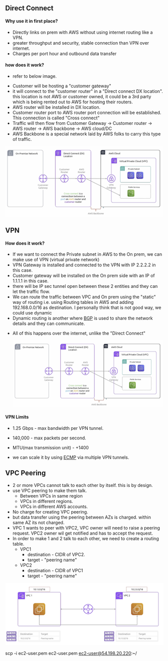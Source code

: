 ## Direct Connect

#### Why use it in first place?

- Directly links on prem with AWS without using internet routing like a VPN.
- greater throughput and security, stable connection than VPN over internet.
- Charges per port hour and outbound data transfer

#### how does it work?

- refer to below image.

* Customer will be hosting a "customer gateway"
* it will connect to the "customer router" in a "Direct connect DX location". this location is not AWS or customer owned, it could be a 3rd party which is being rented out to AWS for hosting their routers.
* AWS router will be installed in DX location.
* Customer router port to AWS router port connection will be established. This connection is called "Cross connect"
* Traffic will then flow from Customer Gateway -> Customer router -> AWS router -> AWS backbone -> AWS cloud/DC
* AWS Backbone is a special network laid by AWS folks to carry this type of traffic.

![Alt text](/aws/services/images/direct_connect.png)

## VPN

#### How does it work?

- If we want to connect the Private subnet in AWS to the On prem, we can make use of VPN (virtual private network)
- VPN Gateway is installed and connected to the VPN with IP 2.2.2.2 in this case.
- Customer gateway will be installed on the On prem side with an IP of 1.1.1.1 in this case.
- there will be IP sec tunnel open between these 2 entities and they can let the traffic flow.
- We can route the traffic between VPC and On prem using the "static" way of routing i.e. using Routing tables in AWS and adding 192.168.0.0/16 as destination. I personally think that is not good way, we could use dynamic
- Dynamic routing is another where [BGP](https://github.com/maverickdevops/interview_and_core_concepts/blob/main/networking/networking.md#bgp-border-gateway-protocol) is used to share the network details and they can communicate.

* All of this happens over the internet, unlike the "Direct Connect"

  ![Alt text](/aws/services/images/direct_connect.png)

#### VPN Limits

- 1.25 Gbps - max bandwidth per VPN tunnel.
- 140,000 - max packets per second.
- MTU(max transmission unit) - +1400

- we can scale it by using [ECMP](https://github.com/maverickdevops/interview_and_core_concepts/blob/main/networking/networking.md#ecmp-equal-cost-multipath-routing) via multiple VPN tunnels.

## VPC Peering

- 2 or more VPCs cannot talk to each other by itself. this is by design.
- use VPC peering to make them talk.
  - Between VPCs in same region
  - VPCs in different regions.
  - VPCs in different AWS accounts.
- No charge for creating VPC peering.
- but data transfer using the peering between AZs is charged. within same AZ its not charged.
- VPC 1 wants to peer with VPC2, VPC owner will need to raise a peering request. VPC2 owner wil get notified and has to accept the request.
- In order to make 1 and 2 talk to each other, we need to create a routing table.
  - VPC1
    - destination - CIDR of VPC2.
    - target - "peering name"
  - VPC2
    - destination - CIDR of VPC1
    - target - "peering name"

![Alt text](/aws/services/images/vpc-peering.png)

scp -i ec2-user.pem ec2-user.pem ec2-user@54.198.20.220:~/
